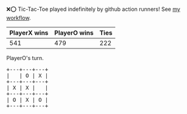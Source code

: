 :x::o: Tic-Tac-Toe played indefinitely by github action runners! See [my workflow](.github/workflows/play.yaml).

|PlayerX wins|PlayerO wins|Ties|
|-|-|-|
|541|479|222|

PlayerO's turn.

<pre>
+---+---+---+
|   | O | X |
+---+---+---+
| X | X |   |
+---+---+---+
| O | X | O |
+---+---+---+
</pre>